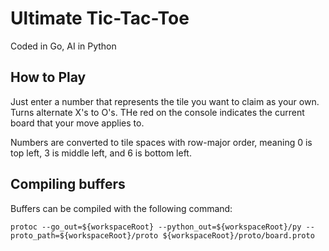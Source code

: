 # Ultimate Tic-Tac-Toe
Coded in Go, AI in Python
## How to Play
Just enter a number that represents the tile you want to claim
as your own. Turns alternate X's to O's. THe red on the console
indicates the current board that your move applies to.

Numbers are converted to tile spaces with row-major order, meaning
0 is top left, 3 is middle left, and 6 is bottom left.

## Compiling buffers
Buffers can be compiled with the following command:
```shell
protoc --go_out=${workspaceRoot} --python_out=${workspaceRoot}/py --proto_path=${workspaceRoot}/proto ${workspaceRoot}/proto/board.proto
```